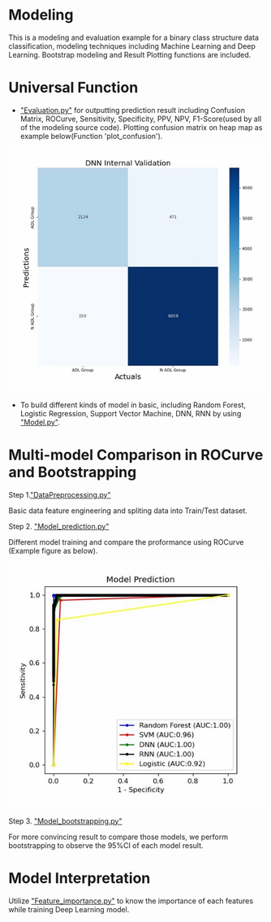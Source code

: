 # Modeling
This is a modeling and evaluation example for a binary class structure data classification, modeling techniques including Machine Learning and Deep Learning. Bootstrap modeling and Result Plotting functions are included. 

# Universal Function
- ["Evaluation.py"](https://github.com/xup6YJ/Modeling/blob/main/Code/Evaluation.py) for outputting prediction result including Confusion Matrix, ROCurve, Sensitivity, Specificity, PPV, NPV, F1-Score(used by all of the modeling source code). Plotting confusion matrix on heap map as example below(Function 'plot_confusion').

<p align="center">
  <img src="Example Image/Confusion Matrix.jpg">
</p>

- To build different kinds of model in basic, including Random Forest, Logistic Regression, Support Vector Machine, DNN, RNN by using ["Model.py"](https://github.com/xup6YJ/Modeling/blob/main/Code/Model.py).

# Multi-model Comparison in ROCurve and Bootstrapping
Step 1.["DataPreprocessing.py"](https://github.com/xup6YJ/Modeling/blob/main/Code/DataPreprocessing.py)

Basic data feature engineering and spliting data into Train/Test dataset.

Step 2. ["Model_prediction.py"](https://github.com/xup6YJ/Modeling/blob/main/Code/Model_prediction.py)

Different model training and compare the proformance using ROCurve (Example figure as below).

<p align="center">
  <img src="Example Image/ROC.jpg">
</p>

Step 3. ["Model_bootstrapping.py"](https://github.com/xup6YJ/Modeling/blob/main/Code/Model_bootstrapping.py)

For more convincing result to compare those models, we perform bootstrapping to observe the 95%CI of each model result.

# Model Interpretation
Utilize ["Feature_importance.py"](https://github.com/xup6YJ/Modeling/blob/main/Code/Feature_importance.py) to know the importance of each features while training Deep Learning model.
